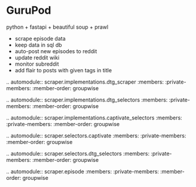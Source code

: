 # GuruPod



python + fastapi + beautiful soup + prawl 
* scrape episode data 
* keep data in sql db
* auto-post new episodes to reddit
* update reddit wiki
* monitor subreddit
* add flair to posts with given tags in title


.. automodule:: scraper.implementations.dtg_scraper
    :members:
    :private-members:
    :member-order: groupwise

.. automodule:: scraper.implementations.dtg_selectors
    :members:
    :private-members:
    :member-order: groupwise

.. automodule:: scraper.implementations.captivate_selectors
    :members:
    :private-members:
    :member-order: groupwise




.. automodule:: scraper.selectors.captivate
    :members:
    :private-members:
    :member-order: groupwise

.. automodule:: scraper.selectors.dtg_selectors
    :members:
    :private-members:
    :member-order: groupwise


.. automodule:: scraper.episode
    :members:
    :private-members:
    :member-order: groupwise